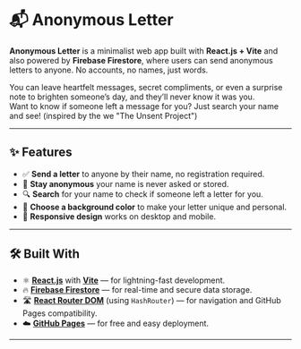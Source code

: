 # 📬 Anonymous Letter

**Anonymous Letter** is a minimalist web app built with **React.js + Vite** and also powered by **Firebase Firestore**, where users can send anonymous letters to anyone. No accounts, no names, just words.

You can leave heartfelt messages, secret compliments, or even a surprise note to brighten someone’s day, and they’ll never know it was you.  
Want to know if someone left a message for you? Just search your name and see!
(inspired by the we "The Unsent Project")

---

## ✨ Features

- ✅ **Send a letter** to anyone by their name, no registration required.
- 🙈 **Stay anonymous** your name is never asked or stored.
- 🔍 **Search** for your name to check if someone left a letter for you.
- 🎨 **Choose a background color** to make your letter unique and personal.
- 📱 **Responsive design** works on desktop and mobile.

---

## 🛠️ Built With

- ⚛️ [**React.js**](https://reactjs.org/) with [**Vite**](https://vitejs.dev/) — for lightning-fast development.
- 🔥 [**Firebase Firestore**](https://firebase.google.com/docs/firestore) — for real-time and secure data storage.
- 🛣️ [**React Router DOM**](https://reactrouter.com/) (using `HashRouter`) — for navigation and GitHub Pages compatibility.
- ☁️ [**GitHub Pages**](https://pages.github.com/) — for free and easy deployment.

---
